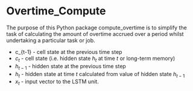 # Overtime_Compute
The purpose of this Python package compute_overtime is to simplify the task of calculating the amount of overtime accrued over a period whilst undertaking a particular task or job.

- c_{t-1}  - cell state at the previous time step
- $c_{t}$      - cell state (i.e. hidden state $h_{t}$ at time *t* or long-term memory)
- $h_{t-1}$ - hidden state at the previous time step
- $h_{t}$   - hidden state at time *t* calculated from value of hidden state $h_{t-1}$ 
- $x_{t}$   - input vector to the LSTM unit.
